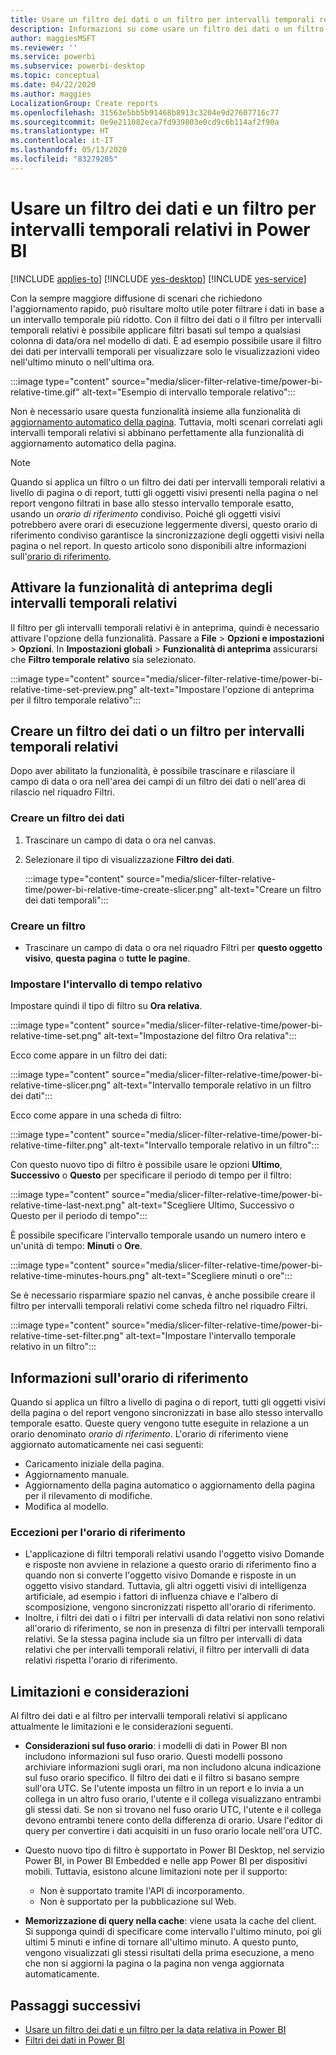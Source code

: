 ```yaml
---
title: Usare un filtro dei dati o un filtro per intervalli temporali relativi in Power BI
description: Informazioni su come usare un filtro dei dati o un filtro per limitare intervalli temporali relativi in Power BI.
author: maggiesMSFT
ms.reviewer: ''
ms.service: powerbi
ms.subservice: powerbi-desktop
ms.topic: conceptual
ms.date: 04/22/2020
ms.author: maggies
LocalizationGroup: Create reports
ms.openlocfilehash: 31563e5bb5b91468b8913c3204e9d27607716c77
ms.sourcegitcommit: 0e9e211082eca7fd939803e0cd9c6b114af2f90a
ms.translationtype: HT
ms.contentlocale: it-IT
ms.lasthandoff: 05/13/2020
ms.locfileid: "83279205"
---
```

# <a name="use-a-relative-time-slicer-and-filter-in-power-bi"></a>Usare un filtro dei dati e un filtro per intervalli temporali relativi in Power BI

[!INCLUDE [applies-to](../includes/applies-to.md)] [!INCLUDE [yes-desktop](../includes/yes-desktop.md)] [!INCLUDE [yes-service](../includes/yes-service.md)]

Con la sempre maggiore diffusione di scenari che richiedono l'aggiornamento rapido, può risultare molto utile poter filtrare i dati in base a un intervallo temporale più ridotto. Con il filtro dei dati o il filtro per intervalli temporali relativi è possibile applicare filtri basati sul tempo a qualsiasi colonna di data/ora nel modello di dati. È ad esempio possibile usare il filtro dei dati per intervalli temporali per visualizzare solo le visualizzazioni video nell'ultimo minuto o nell'ultima ora. 

:::image type="content" source="media/slicer-filter-relative-time/power-bi-relative-time.gif" alt-text="Esempio di intervallo temporale relativo":::

Non è necessario usare questa funzionalità insieme alla funzionalità di [aggiornamento automatico della pagina](../create-reports/desktop-automatic-page-refresh.md). Tuttavia, molti scenari correlati agli intervalli temporali relativi si abbinano perfettamente alla funzionalità di aggiornamento automatico della pagina.  

> [!NOTE]
> Quando si applica un filtro o un filtro dei dati per intervalli temporali relativi a livello di pagina o di report, tutti gli oggetti visivi presenti nella pagina o nel report vengono filtrati in base allo stesso intervallo temporale esatto, usando un *orario di riferimento* condiviso. Poiché gli oggetti visivi potrebbero avere orari di esecuzione leggermente diversi, questo orario di riferimento condiviso garantisce la sincronizzazione degli oggetti visivi nella pagina o nel report. In questo articolo sono disponibili altre informazioni sull'[orario di riferimento](#understanding-anchor-time).

## <a name="turn-on-relative-time-preview"></a>Attivare la funzionalità di anteprima degli intervalli temporali relativi

Il filtro per gli intervalli temporali relativi è in anteprima, quindi è necessario attivare l'opzione della funzionalità. Passare a **File** > **Opzioni e impostazioni** > **Opzioni**. In **Impostazioni globali** > **Funzionalità di anteprima** assicurarsi che **Filtro temporale relativo** sia selezionato.

:::image type="content" source="media/slicer-filter-relative-time/power-bi-relative-time-set-preview.png" alt-text="Impostare l'opzione di anteprima per il filtro temporale relativo":::

## <a name="create-a-relative-time-slicer-or-filter"></a>Creare un filtro dei dati o un filtro per intervalli temporali relativi

Dopo aver abilitato la funzionalità, è possibile trascinare e rilasciare il campo di data o ora nell'area dei campi di un filtro dei dati o nell'area di rilascio nel riquadro Filtri. 

### <a name="create-a-slicer"></a>Creare un filtro dei dati

1. Trascinare un campo di data o ora nel canvas.

2. Selezionare il tipo di visualizzazione **Filtro dei dati**.

    :::image type="content" source="media/slicer-filter-relative-time/power-bi-relative-time-create-slicer.png" alt-text="Creare un filtro dei dati temporali":::

### <a name="create-a-filter"></a>Creare un filtro
 
- Trascinare un campo di data o ora nel riquadro Filtri per **questo oggetto visivo**, **questa pagina** o **tutte le pagine**.

### <a name="set-relative-time"></a>Impostare l'intervallo di tempo relativo 

Impostare quindi il tipo di filtro su **Ora relativa**.

:::image type="content" source="media/slicer-filter-relative-time/power-bi-relative-time-set.png" alt-text="Impostazione del filtro Ora relativa":::
 
Ecco come appare in un filtro dei dati:

:::image type="content" source="media/slicer-filter-relative-time/power-bi-relative-time-slicer.png" alt-text="Intervallo temporale relativo in un filtro dei dati":::

Ecco come appare in una scheda di filtro: 

:::image type="content" source="media/slicer-filter-relative-time/power-bi-relative-time-filter.png" alt-text="Intervallo temporale relativo in un filtro":::
 
Con questo nuovo tipo di filtro è possibile usare le opzioni **Ultimo**, **Successivo** o **Questo** per specificare il periodo di tempo per il filtro: 

:::image type="content" source="media/slicer-filter-relative-time/power-bi-relative-time-last-next.png" alt-text="Scegliere Ultimo, Successivo o Questo per il periodo di tempo":::
 
È possibile specificare l'intervallo temporale usando un numero intero e un'unità di tempo: **Minuti** o **Ore**.
 
:::image type="content" source="media/slicer-filter-relative-time/power-bi-relative-time-minutes-hours.png" alt-text="Scegliere minuti o ore":::

Se è necessario risparmiare spazio nel canvas, è anche possibile creare il filtro per intervalli temporali relativi come scheda filtro nel riquadro Filtri.

:::image type="content" source="media/slicer-filter-relative-time/power-bi-relative-time-set-filter.png" alt-text="Impostare l'intervallo temporale relativo in un filtro":::
 
## <a name="understanding-anchor-time"></a>Informazioni sull'orario di riferimento

Quando si applica un filtro a livello di pagina o di report, tutti gli oggetti visivi della pagina o del report vengono sincronizzati in base allo stesso intervallo temporale esatto. Queste query vengono tutte eseguite in relazione a un orario denominato *orario di riferimento*. L'orario di riferimento viene aggiornato automaticamente nei casi seguenti:

- Caricamento iniziale della pagina.
- Aggiornamento manuale.
- Aggiornamento della pagina automatico o aggiornamento della pagina per il rilevamento di modifiche.
- Modifica al modello.

### <a name="anchor-time-exceptions"></a>Eccezioni per l'orario di riferimento

- L'applicazione di filtri temporali relativi usando l'oggetto visivo Domande e risposte non avviene in relazione a questo orario di riferimento fino a quando non si converte l'oggetto visivo Domande e risposte in un oggetto visivo standard. Tuttavia, gli altri oggetti visivi di intelligenza artificiale, ad esempio i fattori di influenza chiave e l'albero di scomposizione, vengono sincronizzati rispetto all'orario di riferimento. 
- Inoltre, i filtri dei dati o i filtri per intervalli di data relativi non sono relativi all'orario di riferimento, se non in presenza di filtri per intervalli temporali relativi. Se la stessa pagina include sia un filtro per intervalli di data relativi che per intervalli temporali relativi, il filtro per intervalli di data relativi rispetta l'orario di riferimento.

## <a name="limitations-and-considerations"></a>Limitazioni e considerazioni

Al filtro dei dati e al filtro per intervalli temporali relativi si applicano attualmente le limitazioni e le considerazioni seguenti.

- **Considerazioni sul fuso orario**: i modelli di dati in Power BI non includono informazioni sul fuso orario. Questi modelli possono archiviare informazioni sugli orari, ma non includono alcuna indicazione sul fuso orario specifico. Il filtro dei dati e il filtro si basano sempre sull'ora UTC. Se l'utente imposta un filtro in un report e lo invia a un collega in un altro fuso orario, l'utente e il collega visualizzano entrambi gli stessi dati. Se non si trovano nel fuso orario UTC, l'utente e il collega devono entrambi tenere conto della differenza di orario. Usare l'editor di query per convertire i dati acquisiti in un fuso orario locale nell'ora UTC.
- Questo nuovo tipo di filtro è supportato in Power BI Desktop, nel servizio Power BI, in Power BI Embedded e nelle app Power BI per dispositivi mobili. Tuttavia, esistono alcune limitazioni note per il supporto:

    - Non è supportato tramite l'API di incorporamento.
    - Non è supportato per la pubblicazione sul Web.

- **Memorizzazione di query nella cache**: viene usata la cache del client. Si supponga quindi di specificare come intervallo l'ultimo minuto, poi gli ultimi 5 minuti e infine di tornare all'ultimo minuto. A questo punto, vengono visualizzati gli stessi risultati della prima esecuzione, a meno che non si aggiorni la pagina o la pagina non venga aggiornata automaticamente.

## <a name="next-steps"></a>Passaggi successivi

- [Usare un filtro dei dati e un filtro per la data relativa in Power BI](../visuals/desktop-slicer-filter-date-range.md)
- [Filtri dei dati in Power BI](../visuals/power-bi-visualization-slicers.md)
